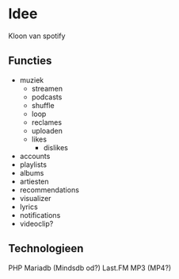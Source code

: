 # Idee

Kloon van spotify

## Functies

- muziek
  - streamen
  - podcasts
  - shuffle
  - loop
  - reclames
  - uploaden
  - likes
    - dislikes
- accounts
- playlists
- albums
- artiesten
- recommendations
- visualizer
- lyrics
- notifications
- videoclip?

## Technologieen

PHP
Mariadb
(Mindsdb od?)
Last.FM
MP3
(MP4?)